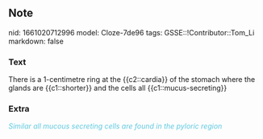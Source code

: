 ## Note
nid: 1661020712996
model: Cloze-7de96
tags: GSSE::!Contributor::Tom_Li
markdown: false

### Text
<div>
  There is a 1-centimetre ring at the {{c2::cardia}} of the stomach
  where the glands are {{c1::shorter}} and the cells all
  {{c1::mucus-secreting}}
</div>

### Extra
<i><font color="#5FC9E0">Similar all mucous secreting cells are
found in the pyloric region</font></i>
